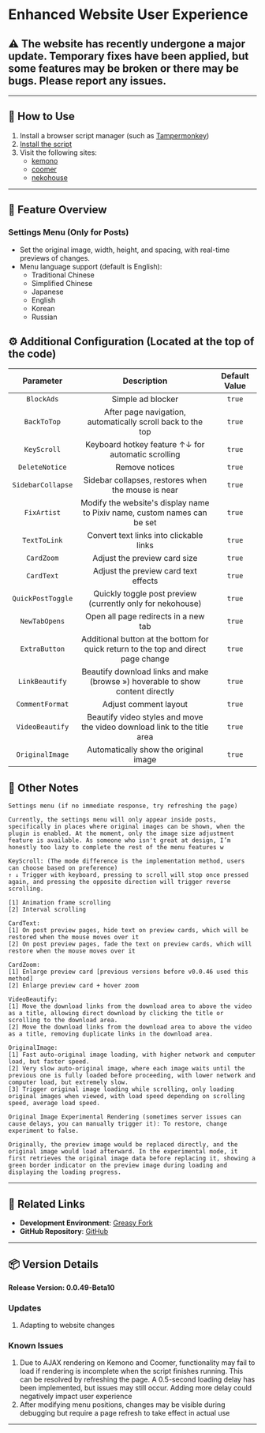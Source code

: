 # **Enhanced Website User Experience**

## ⚠️ The website has recently undergone a major update. Temporary fixes have been applied, but some features may be broken or there may be bugs. Please report any issues.

---

## **👻 How to Use**

1. Install a browser script manager (such as [Tampermonkey](https://chrome.google.com/webstore/detail/tampermonkey/dhdgffkkebhmkfjojejmpbldmpobfkfo))
2. [Install the script](https://update.greasyfork.org/scripts/472096/Kemer%20%E5%A2%9E%E5%BC%B7.user.js)
3. Visit the following sites:
    - [kemono](https://kemono.su/)
    - [coomer](https://coomer.su/)
    - [nekohouse](https://nekohouse.su/)

---

## **📜 Feature Overview**

### **Settings Menu (Only for Posts)**
- Set the original image, width, height, and spacing, with real-time previews of changes.
- Menu language support (default is English):
  - Traditional Chinese
  - Simplified Chinese
  - Japanese
  - English
  - Korean
  - Russian

## **⚙️ Additional Configuration (Located at the top of the code)**

|   **Parameter**   |                                  **Description**                                   | **Default Value** |
| :---------------: | :--------------------------------------------------------------------------------: | :---------------: |
|    `BlockAds`     |                                 Simple ad blocker                                  |      `true`       |
|    `BackToTop`    |            After page navigation, automatically scroll back to the top             |      `true`       |
|    `KeyScroll`    |                 Keyboard hotkey feature ↑↓ for automatic scrolling                 |      `true`       |
|  `DeleteNotice`   |                                   Remove notices                                   |      `true`       |
| `SidebarCollapse` |                 Sidebar collapses, restores when the mouse is near                 |      `true`       |
|    `FixArtist`    |      Modify the website's display name to Pixiv name, custom names can be set      |      `true`       |
|   `TextToLink`    |                      Convert text links into clickable links                       |      `true`       |
|    `CardZoom`     |                            Adjust the preview card size                            |      `true`       |
|    `CardText`     |                        Adjust the preview card text effects                        |      `true`       |
| `QuickPostToggle` |             Quickly toggle post preview (currently only for nekohouse)             |      `true`       |
|   `NewTabOpens`   |                        Open all page redirects in a new tab                        |      `true`       |
|   `ExtraButton`   | Additional button at the bottom for quick return to the top and direct page change |      `true`       |
|  `LinkBeautify`   |   Beautify download links and make (browse ») hoverable to show content directly   |      `true`       |
|  `CommentFormat`  |                               Adjust comment layout                                |      `true`       |
|  `VideoBeautify`  |      Beautify video styles and move the video download link to the title area      |      `true`       |
|  `OriginalImage`  |                       Automatically show the original image                        |      `true`       |

## **📜 Other Notes**

```
Settings menu (if no immediate response, try refreshing the page)

Currently, the settings menu will only appear inside posts, specifically in places where original images can be shown, when the plugin is enabled. At the moment, only the image size adjustment feature is available. As someone who isn't great at design, I’m honestly too lazy to complete the rest of the menu features w

KeyScroll: (The mode difference is the implementation method, users can choose based on preference)
↑ ↓ Trigger with keyboard, pressing to scroll will stop once pressed again, and pressing the opposite direction will trigger reverse scrolling.

[1] Animation frame scrolling
[2] Interval scrolling

CardText:
[1] On post preview pages, hide text on preview cards, which will be restored when the mouse moves over it
[2] On post preview pages, fade the text on preview cards, which will restore when the mouse moves over it

CardZoom:
[1] Enlarge preview card [previous versions before v0.0.46 used this method]
[2] Enlarge preview card + hover zoom

VideoBeautify:
[1] Move the download links from the download area to above the video as a title, allowing direct download by clicking the title or scrolling to the download area.
[2] Move the download links from the download area to above the video as a title, removing duplicate links in the download area.

OriginalImage:
[1] Fast auto-original image loading, with higher network and computer load, but faster speed.
[2] Very slow auto-original image, where each image waits until the previous one is fully loaded before proceeding, with lower network and computer load, but extremely slow.
[3] Trigger original image loading while scrolling, only loading original images when viewed, with load speed depending on scrolling speed, average load speed.

Original Image Experimental Rendering (sometimes server issues can cause delays, you can manually trigger it): To restore, change experiment to false.

Originally, the preview image would be replaced directly, and the original image would load afterward. In the experimental mode, it first retrieves the original image data before replacing it, showing a green border indicator on the preview image during loading and displaying the loading progress.
```


---

## **🔗 Related Links**

- **Development Environment**: [Greasy Fork](https://greasyfork.org/zh-TW/users/989635-canaan-hs)  
- **GitHub Repository**: [GitHub](https://github.com/Canaan-HS/MonkeyScript/tree/main/KemerEnhance)

---

## **📦 Version Details**

**Release Version: 0.0.49-Beta10**

### **Updates**
1. Adapting to website changes

### **Known Issues**
1. Due to AJAX rendering on Kemono and Coomer, functionality may fail to load if rendering is incomplete when the script finishes running. This can be resolved by refreshing the page. A 0.5-second loading delay has been implemented, but issues may still occur. Adding more delay could negatively impact user experience
2. After modifying menu positions, changes may be visible during debugging but require a page refresh to take effect in actual use

---